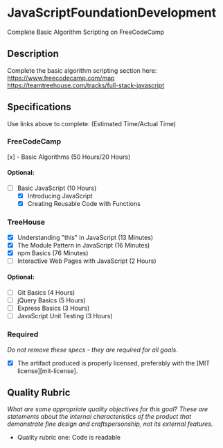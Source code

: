 # JavaScriptFoundationDevelopment
Complete Basic Algorithm Scripting on FreeCodeCamp

## Description

Complete the basic algorithm scripting section here:
https://www.freecodecamp.com/map
https://teamtreehouse.com/tracks/full-stack-javascript

## Specifications

Use links above to complete:
(Estimated Time/Actual Time)
### FreeCodeCamp
 [x] - Basic Algorithms (50 Hours/20 Hours)

#### Optional:
 - [ ] Basic JavaScript (10 Hours)
     - [x] Introducing JavaScript
     - [x] Creating Reusable Code with Functions

### TreeHouse
 - [x] Understanding "this" in JavaScript (13 Minutes)
 - [x] The Module Pattern in JavaScript (16 Minutes)
 - [x] npm Basics (76 Minutes)
 - [ ] Interactive Web Pages with JavaScript (2 Hours)

#### Optional:
 - [ ] Git Basics (4 Hours)
 - [ ] jQuery Basics (5 Hours)
 - [ ] Express Basics (3 Hours)
 - [ ] JavaScript Unit Testing (3 Hours)

### Required

_Do not remove these specs - they are required for all goals_.

- [x] The artifact produced is properly licensed, preferably with the [MIT license][mit-license].

## Quality Rubric

_What are some appropriate quality objectives for this goal? These are statements about the internal characteristics of the product that demonstrate fine design and craftspersonship, not its external features._

- Quality rubric one: Code is readable
